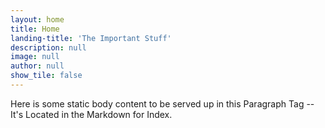 ```yaml
---
layout: home
title: Home
landing-title: 'The Important Stuff'
description: null
image: null
author: null
show_tile: false
---
```


Here is some static body content to be served up in this Paragraph Tag -- It's Located in the Markdown for Index.
